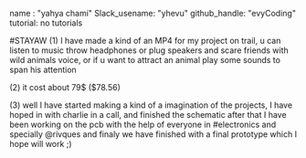 name : "yahya chami"
Slack_usename: "yhevu"
github_handle: "evyCoding"
tutorial: no tutorials

#STAYAW
(1) I have made a kind of an MP4 for my project on trail, u can listen to music throw headphones or plug speakers and scare friends with wild animals voice, or if u want to attract an animal play some sounds to span his attention

(2) it cost about 79$ ($78.56)

(3) well I have started making a kind of a imagination of the projects, I have hoped in with charlie in a call, and finished the schematic after that I have been working on the pcb with the help of everyone in #electronics and specially @rivques and finaly we have finished with a final prototype which I hope will work ;)
